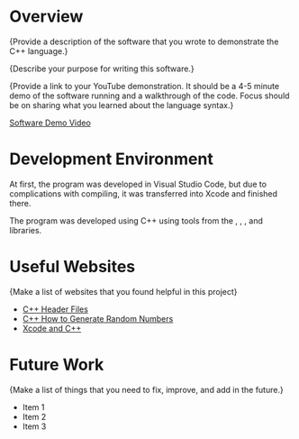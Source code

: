 # Overview

{Provide a description of the software that you wrote to demonstrate the C++ language.}

{Describe your purpose for writing this software.}

{Provide a link to your YouTube demonstration. It should be a 4-5 minute demo of the software running and a walkthrough of the code. Focus should be on sharing what you learned about the language syntax.}

[Software Demo Video](http://youtube.link.goes.here)

# Development Environment

At first, the program was developed in Visual Studio Code, but due to complications with compiling, it was transferred into Xcode and finished there.

The program was developed using C++ using tools from the <iostream>, <cstdlib>, <ctime>, and <vector> libraries.

# Useful Websites

{Make a list of websites that you found helpful in this project}

- [C++ Header Files](https://learn.microsoft.com/en-us/cpp/cpp/header-files-cpp?view=msvc-170)
- [C++ How to Generate Random Numbers](https://www.w3schools.com/cpp/cpp_howto_random_number.asp)
- [Xcode and C++](https://medium.com/@VIRAL/mac-xcode-and-c-beginning-1a52f43830c0)

# Future Work

{Make a list of things that you need to fix, improve, and add in the future.}

- Item 1
- Item 2
- Item 3
